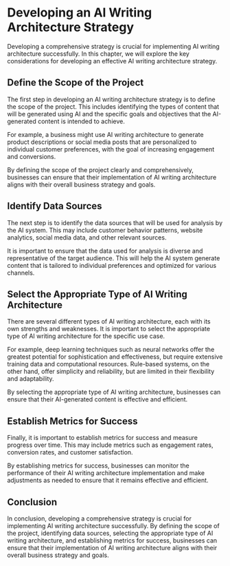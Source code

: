 Developing an AI Writing Architecture Strategy
===============================================================================================

Developing a comprehensive strategy is crucial for implementing AI writing architecture successfully. In this chapter, we will explore the key considerations for developing an effective AI writing architecture strategy.

Define the Scope of the Project
-------------------------------

The first step in developing an AI writing architecture strategy is to define the scope of the project. This includes identifying the types of content that will be generated using AI and the specific goals and objectives that the AI-generated content is intended to achieve.

For example, a business might use AI writing architecture to generate product descriptions or social media posts that are personalized to individual customer preferences, with the goal of increasing engagement and conversions.

By defining the scope of the project clearly and comprehensively, businesses can ensure that their implementation of AI writing architecture aligns with their overall business strategy and goals.

Identify Data Sources
---------------------

The next step is to identify the data sources that will be used for analysis by the AI system. This may include customer behavior patterns, website analytics, social media data, and other relevant sources.

It is important to ensure that the data used for analysis is diverse and representative of the target audience. This will help the AI system generate content that is tailored to individual preferences and optimized for various channels.

Select the Appropriate Type of AI Writing Architecture
------------------------------------------------------

There are several different types of AI writing architecture, each with its own strengths and weaknesses. It is important to select the appropriate type of AI writing architecture for the specific use case.

For example, deep learning techniques such as neural networks offer the greatest potential for sophistication and effectiveness, but require extensive training data and computational resources. Rule-based systems, on the other hand, offer simplicity and reliability, but are limited in their flexibility and adaptability.

By selecting the appropriate type of AI writing architecture, businesses can ensure that their AI-generated content is effective and efficient.

Establish Metrics for Success
-----------------------------

Finally, it is important to establish metrics for success and measure progress over time. This may include metrics such as engagement rates, conversion rates, and customer satisfaction.

By establishing metrics for success, businesses can monitor the performance of their AI writing architecture implementation and make adjustments as needed to ensure that it remains effective and efficient.

Conclusion
----------

In conclusion, developing a comprehensive strategy is crucial for implementing AI writing architecture successfully. By defining the scope of the project, identifying data sources, selecting the appropriate type of AI writing architecture, and establishing metrics for success, businesses can ensure that their implementation of AI writing architecture aligns with their overall business strategy and goals.
